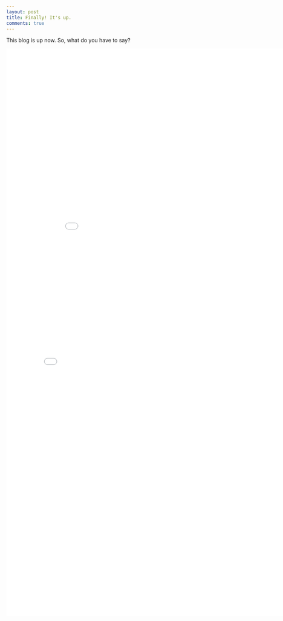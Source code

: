 ```yaml
---
layout: post
title: Finally! It's up.
comments: true
---
```

This blog is up now. So, what do you have to say?

<div style="align-items: center;">
<iframe src="/assets/lang.html"
    style="max-width = 100%"
    sandbox="allow-same-origin allow-scripts"
    width="1000"
    height="500"
    scrolling="no"
    seamless="seamless"
    frameborder="0"">
</iframe>

<iframe src="/assets/taco.html"
    style="max-width = 100%"
    sandbox="allow-same-origin allow-scripts"
    width="800"
    height="1000"
    scrolling="no"
    seamless="seamless"
    frameborder="0">
</iframe>
</div>
 
        

